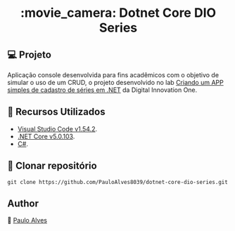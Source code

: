 <h1 align="center">:movie_camera: Dotnet Core DIO Series</h1>

## :computer: Projeto

Aplicação console desenvolvida para fins acadêmicos com o objetivo de simular o uso de um CRUD, o projeto desenvolvido no lab [Criando um APP simples de cadastro de séries em .NET](https://digitalinnovation.one/) da Digital Innovation One.

## :wrench: Recursos Utilizados

- [Visual Studio Code v1.54.2](https://code.visualstudio.com/).
- [.NET Core v5.0.103](https://dotnet.microsoft.com/download/dotnet/5.0).
- [C#](https://code.visualstudio.com/).

## :floppy_disk: Clonar repositório

```git clone https://github.com/PauloAlves8039/dotnet-core-dio-series.git```


## Author

:boy: [Paulo Alves](https://github.com/PauloAlves8039)
